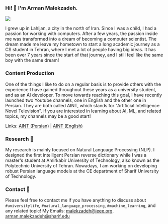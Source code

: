 ### Hi! 👋 I'm Arman Malekzadeh.

<a href="https://www.kaggle.com/malekzadeharman"><img src="https://road-to-kaggle-grandmaster.vercel.app/api/simple/malekzadeharman"></a>


I grew up in Lahijan, a city in the north of Iran. Since I was a child, I had a passion for working with computers. After a few years, the passion inside me was transformed into a dream of becoming a computer scientist. The dream made me leave my hometown to start a long academic journey as a CS student in Tehran, where I met a lot of people having big ideas. It has been over 7 years since the start of that journey, and I still feel like the same boy with the same dream!

### Content Production

One of the things I like to do on a regular basis is to provide others with the experience I have gained throughout these years as a university student, and as an AI developer. To move towards reaching this goal, I have recently launched two Youtube channels, one in English and the other one in Persian. They are both called AINT, which stands for "Artificial Intelligence Novel Television". If you are interested in learning about AI, ML, and related topics, my channels may be a good start!

Links: [AINT (Persian)](https://www.youtube.com/c/AINTFA) | [AINT (English)](https://www.youtube.com/c/AINTEN)

### Research 🔭

My research is mainly focused on Natural Language Processing (NLP). I designed the first intelligent Persian reverse dictionary while I was a master's student at Amirkabir University of Technology, also known as the Polytechnic University of Tehran. Nowadays, I am working on developing robust Persian language models at the CE department of Sharif University of Technology.

### Contact :email:

Please feel free to contact me if you have anything to discuss about `#universitylife`, `#natural_language_processing`, `#machine_learning`, and any related topic!
My Emails: malekzadeh@ieee.org, arman.malekzadeh@sharif.edu

<!--
**arm-on/arm-on** is a ✨ _special_ ✨ repository because its `README.md` (this file) appears on your GitHub profile.

Here are some ideas to get you started:

- 🔭 I’m currently working on ...
- 🌱 I’m currently learning ...
- 👯 I’m looking to collaborate on ...
- 🤔 I’m looking for help with ...
- 💬 Ask me about ...
- 📫 How to reach me: ...
- 😄 Pronouns: ...
- ⚡ Fun fact: ...
-->

